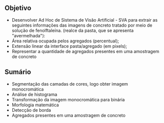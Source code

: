 ## Objetivo
* Desenvolver Ad Hoc de Sistema de Visão Artificial - SVA   para  extrair   as  seguintes informações das imagens de concreto tratado por meio de  solução  de  fenolftaleína.  (realce  da  pasta,  que  se apresenta "avermelhada"):
* Área relativa ocupada pelos agregados (percentual);
* Extensão linear da interface pasta/agregado (em pixels);
* Representar a quantidade de agregados presentes em uma amostragem de concreto  

## Sumário 
* Segmentação das camadas de cores, logo obter imagem monocromática 
* Análise de histograma
* Transformação da imagem monocromática para binária 
* Morfologia matemática
* Detecção de borda
* Agregados presentes em uma amostragem de concreto  
